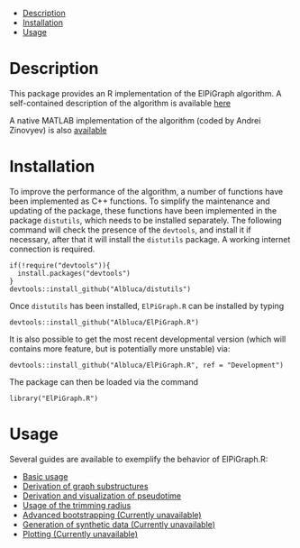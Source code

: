 -   [Description](#description)
-   [Installation](#installation)
-   [Usage](#usage)

Description
===========

This package provides an R implementation of the ElPiGraph algorithm. A
self-contained description of the algorithm is available
[here](https://github.com/auranic/Elastic-principal-graphs/blob/master/ElPiGraph_Methods.pdf)

A native MATLAB implementation of the algorithm (coded by Andrei
Zinovyev) is also
[available](https://github.com/auranic/Elastic-principal-graphs)

Installation
============

To improve the performance of the algorithm, a number of functions have
been implemented as C++ functions. To simplify the maintenance and
updating of the package, these functions have been implemented in the
package `distutils`, which needs to be installed separately. The
following command will check the presence of the `devtools`, and install
it if necessary, after that it will install the `distutils` package. A
working internet connection is required.

    if(!require("devtools")){
      install.packages("devtools")
    }
    devtools::install_github("Albluca/distutils")  

Once `distutils` has been installed, `ElPiGraph.R` can be installed by
typing

    devtools::install_github("Albluca/ElPiGraph.R")

It is also possible to get the most recent developmental version (which
will contains more feature, but is potentially more unstable) via:

    devtools::install_github("Albluca/ElPiGraph.R", ref = "Development")

The package can then be loaded via the command

    library("ElPiGraph.R")

Usage
=====

Several guides are available to exemplify the behavior of ElPiGraph.R:

-   [Basic usage](guides/base.md)
-   [Derivation of graph substructures](guides/struct.md)
-   [Derivation and visualization of pseudotime](guides/pseudo.md)
-   [Usage of the trimming radius](guides/trim.md)
-   [Advanced bootstrapping (Currently unavailable)](guides/boot.md)
-   [Generation of synthetic data (Currently
    unavailable)](guides/synth.md)
-   [Plotting (Currently unavailable)](guides/plotting.md)
